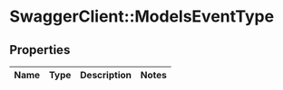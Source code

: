 # SwaggerClient::ModelsEventType

## Properties
Name | Type | Description | Notes
------------ | ------------- | ------------- | -------------


